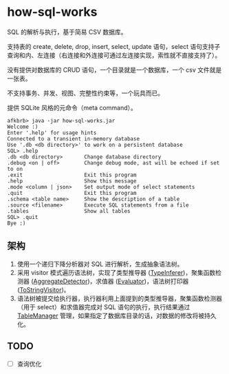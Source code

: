 # how-sql-works

SQL 的解析与执行，基于简易 CSV 数据库。

支持表的 create, delete, drop, insert, select, update 语句，select 语句支持子查询和内、左连接（右连接和外连接可通过左连接实现，索性就不直接支持了）。

没有提供对数据库的 CRUD 语句，一个目录就是一个数据库，一个 csv 文件就是一张表。

不支持事务、并发、视图、完整性约束等，一个玩具而已。

提供 SQLite 风格的元命令（meta command）。

```
afkbrb> java -jar how-sql-works.jar
Welcome :)
Enter '.help' for usage hints
Connected to a transient in-memory database
Use '.db <db directory>' to work on a persistent database
SQL> .help
.db <db directory>       Change database directory
.debug <on | off>        Change debug mode, ast will be echoed if set to on
.exit                    Exit this program
.help                    Show this message
.mode <column | json>    Set output mode of select statements
.quit                    Exit this program
.schema <table name>     Show the description of a table
.source <filename>       Execute SQL statements from a file
.tables                  Show all tables
SQL> .quit
Bye :)
```

## 架构

1. 使用一个递归下降分析器对 SQL 进行解析，生成抽象语法树。
2. 采用 visitor 模式遍历语法树，实现了类型推导器 ([TypeInferer](./src/main/java/com/github/afkbrb/sql/visitors/TypeInferer.java))，聚集函数检测器 ([AggregateDetector](./src/main/java/com/github/afkbrb/sql/visitors/AggregateDetector.java))，求值器 ([Evaluator](src/main/java/com/github/afkbrb/sql/visitors/AbstractEvaluator.java))，语法树打印器 ([ToStringVisitor](./src/main/java/com/github/afkbrb/sql/visitors/ToStringVisitor.java))。
3. 语法树被提交给执行器，执行器利用上面提到的类型推导器，聚集函数检测器（用于 select）和求值器完成对 SQL 语句的执行，执行结果通过 [TableManager](./src/main/java/com/github/afkbrb/sql/TableManager.java) 管理，如果指定了数据库目录的话，对数据的修改将被持久化。

## TODO

- [ ] 查询优化